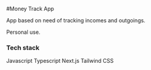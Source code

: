 #Money Track App

App based on need of tracking incomes and outgoings.

Personal use.

### Tech stack

Javascript
Typescript
Next.js
Tailwind CSS
